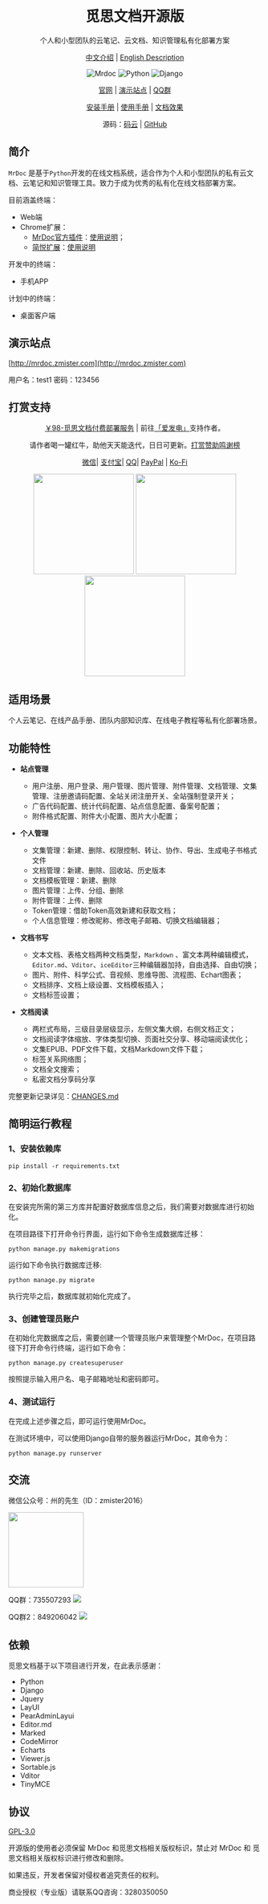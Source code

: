 <h1 align="center">觅思文档开源版</h1>

<p align="center">个人和小型团队的云笔记、云文档、知识管理私有化部署方案</p>

<p align="center">
<a href="./README-zh.md">中文介绍</a> |
<a href="./README.md">English Description</a> 
</p>


<p align="center">
<img src="https://img.shields.io/badge/MrDoc-v0.7.0-brightgreen.svg" title="Mrdoc" />
<img src="https://img.shields.io/badge/Python-3.5+-blue.svg" title="Python" />
<img src="https://img.shields.io/badge/Django-v2.2-important.svg" title="Django" />
</p>

<p align="center">
<a href="https://mrdoc.pro">官网</a> | 
<a href="http://mrdoc.zmister.com/">演示站点</a> |
<a href="http://shang.qq.com/wpa/qunwpa?idkey=143c23a4ffbd0ba9137d2bce3ee86c83532c05259a0542a69527e36615e64dba">QQ群</a>
</p>

<p align="center">
<a href="https://doc.mrdoc.pro/project-7/">安装手册</a> | 
<a href="https://doc.mrdoc.pro/project-54/">使用手册</a> |
<a href="https://doc.mrdoc.pro/project-20/">文档效果</a>
</p>

<p align="center">源码：<a href="https://gitee.com/zmister/MrDoc">码云</a> | 
<a href="https://github.com/zmister2016/MrDoc">GitHub</a>
</p>

## 简介

`MrDoc` 是基于`Python`开发的在线文档系统，适合作为个人和小型团队的私有云文档、云笔记和知识管理工具。致力于成为优秀的私有化在线文档部署方案。

目前涵盖终端：

- Web端
- Chrome扩展：
    - [MrDoc官方插件](https://gitee.com/zmister/mrdoc-webclipper)：[使用说明](http://mrdoc.zmister.com/project-7/doc-243/)；
    - [简悦扩展](https://github.com/Kenshin/simpread)：[使用说明](https://github.com/Kenshin/simpread/issues/893)

开发中的终端：

- 手机APP

计划中的终端：

- 桌面客户端


## 演示站点

[http://mrdoc.zmister.com](http://mrdoc.zmister.com)

用户名：test1  密码：123456

## 打赏支持

<p align="center"><a href="https://afdian.net/item?plan_id=0435840cbb6f11ebaeed52540025c377">￥98-觅思文档付费部署服务</a> | 前往<a href="https://afdian.net/@zmister">「爱发电」</a>支持作者。</p>

<p align="center">请作者喝一罐红牛，助他天天能迭代，日日可更新。<a href="http://mrdoc.zmister.com/project-7/doc-1366/">打赏赞助鸣谢榜</a></p>

<p align="center">
<a href="http://mrdoc.zmister.com/project-7/doc-434/">微信</a>|
<a href="http://mrdoc.zmister.com/project-7/doc-434/">支付宝</a>|
<a href="http://mrdoc.zmister.com/project-7/doc-434/">QQ</a>|
<a href="https://paypal.me/zmister">PayPal</a> |
<a href="https://ko-fi.com/zmister">Ko-Fi</a>
</p>

<p align="center">
<img src="http://mrdoc.zmister.com/media/202106/dashang_wxwebp_1622762424.jpg" height=200>
<img src="http://mrdoc.zmister.com/media/202106/dashang_alipaywebp_1622762435.jpg" height=200>
<img src="http://mrdoc.zmister.com/media/202106/dashang_qqwebp_1622762444.jpg" height=200>
</p>


## 适用场景

个人云笔记、在线产品手册、团队内部知识库、在线电子教程等私有化部署场景。

## 功能特性

- **站点管理**
	- 用户注册、用户登录、用户管理、图片管理、附件管理、文档管理、文集管理、注册邀请码配置、全站关闭注册开关、全站强制登录开关；
	- 广告代码配置、统计代码配置、站点信息配置、备案号配置；
	- 附件格式配置、附件大小配置、图片大小配置；

- **个人管理**
	- 文集管理：新建、删除、权限控制、转让、协作、导出、生成电子书格式文件
	- 文档管理：新建、删除、回收站、历史版本
	- 文档模板管理：新建、删除
	- 图片管理：上传、分组、删除
	- 附件管理：上传、删除
	- Token管理：借助Token高效新建和获取文档；
	- 个人信息管理：修改昵称、修改电子邮箱、切换文档编辑器；
	
- **文档书写**
	- 文本文档、表格文档两种文档类型，`Markdown` 、富文本两种编辑模式，`Editor.md`、`Vditor`、`iceEditor`三种编辑器加持，自由选择、自由切换；
	- 图片、附件、科学公式、音视频、思维导图、流程图、Echart图表；
	- 文档排序、文档上级设置、文档模板插入；
	- 文档标签设置；

- **文档阅读**
	- 两栏式布局，三级目录层级显示，左侧文集大纲，右侧文档正文；
	- 文档阅读字体缩放、字体类型切换、页面社交分享、移动端阅读优化；
	- 文集EPUB、PDF文件下载，文档Markdown文件下载；
	- 标签关系网络图；
	- 文档全文搜索；
	- 私密文档分享码分享

完整更新记录详见：[CHANGES.md](./CHANGES.md)

## 简明运行教程

### 1、安装依赖库
```
pip install -r requirements.txt
```

### 2、初始化数据库

在安装完所需的第三方库并配置好数据库信息之后，我们需要对数据库进行初始化。

在项目路径下打开命令行界面，运行如下命令生成数据库迁移：

```
python manage.py makemigrations 
```

运行如下命令执行数据库迁移:

```
python manage.py migrate
```
执行完毕之后，数据库就初始化完成了。

### 3、创建管理员账户
在初始化完数据库之后，需要创建一个管理员账户来管理整个MrDoc，在项目路径下打开命令行终端，运行如下命令：
```
python manage.py createsuperuser
```
按照提示输入用户名、电子邮箱地址和密码即可。

### 4、测试运行
在完成上述步骤之后，即可运行使用MrDoc。

在测试环境中，可以使用Django自带的服务器运行MrDoc，其命令为：

```
python manage.py runserver
```

## 交流

<p>微信公众号：州的先生（ID：zmister2016）</p>
<img src="http://mrdoc.zmister.com/media//202010/2020-10-29_213550.png" height=150 />

<p>QQ群：735507293 <a href="http://shang.qq.com/wpa/qunwpa?idkey=143c23a4ffbd0ba9137d2bce3ee86c83532c05259a0542a69527e36615e64dba"><img src="http://pub.idqqimg.com/wpa/images/group.png" /></a></p>
<p>QQ群2：849206042 <a href="https://qm.qq.com/cgi-bin/qm/qr?k=LsgDSw8a6IlrzORBGGyRC6LrlIU_vYON&jump_from=webapi"><img src="//pub.idqqimg.com/wpa/images/group.png" /></a></p>

## 依赖

觅思文档基于以下项目进行开发，在此表示感谢：

- Python
- Django
- Jquery
- LayUI
- PearAdminLayui
- Editor.md
- Marked
- CodeMirror
- Echarts
- Viewer.js
- Sortable.js
- Vditor
- TinyMCE

## 协议

<a href="./LICENSE">GPL-3.0</a>

开源版的使用者必须保留 MrDoc 和觅思文档相关版权标识，禁止对 MrDoc 和 觅思文档相关版权标识进行修改和删除。

如果违反，开发者保留对侵权者追究责任的权利。

商业授权（专业版）请联系QQ咨询：3280350050